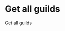 # Get all guilds

<highlight>Get all guilds</highlight>

<api-endpoint openapi-path="./../../data.yaml" endpoint="/guilds" method="GET">
	<response type="200">
		<sample src="guilds/getGuilds.json"/>
	</response>
</api-endpoint>